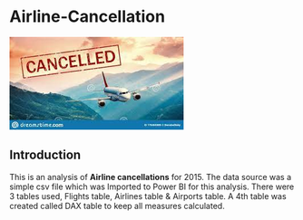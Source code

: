 # Airline-Cancellation
![](Intro_image.jpg)

## Introduction
This is an analysis of **Airline cancellations** for 2015. The data source was a simple csv file which was Imported to Power BI for this analysis. There were 3 tables used, Flights table, Airlines table & Airports table. A 4th table was created called DAX table to keep all measures calculated.
